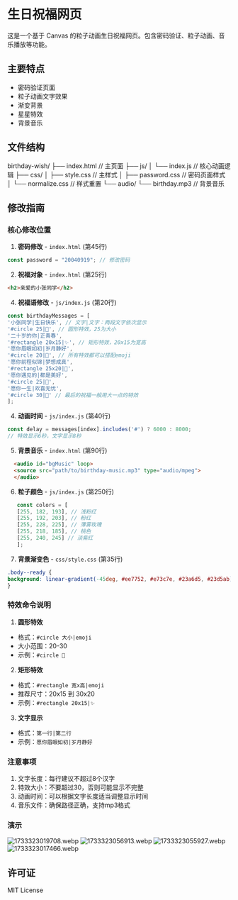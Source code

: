 # 生日祝福网页

这是一个基于 Canvas 的粒子动画生日祝福网页。包含密码验证、粒子动画、音乐播放等功能。

## 主要特点

- 密码验证页面
- 粒子动画文字效果
- 渐变背景
- 星星特效
- 背景音乐

## 文件结构
birthday-wish/
├── index.html // 主页面
├── js/
│ └── index.js // 核心动画逻辑
├── css/
│ ├── style.css // 主样式
│ ├── password.css // 密码页面样式
│ └── normalize.css // 样式重置
└── audio/
└── birthday.mp3 // 背景音乐

## 修改指南

### 核心修改位置

1. **密码修改** - `index.html` (第45行)

  ```javascript
  const password = "20040919"; // 修改密码
  ```

2. **祝福对象** - `index.html` (第25行)

 ```html
 <h2>亲爱的小张同学</h2>
 ```

4. **祝福语修改** - `js/index.js` (第20行)

  ```javascript
  const birthdayMessages = [
  '小张同学|生日快乐', // 文字|文字：两段文字依次显示
  '#circle 25|🌸', // 圆形特效，25为大小
  '二十岁的你|正青春',
  '#rectangle 20x15|✨', // 矩形特效，20x15为宽高
  '愿你眉眼如初|岁月静好',
  '#circle 20|🎂', // 所有特效都可以搭配emoji
  '愿你前程似锦|梦想成真',
  '#rectangle 25x20|🌟',
  '愿你遇见的|都是美好',
  '#circle 25|💫',
  '愿你一生|欢喜无忧',
  '#circle 30|💝' // 最后的祝福一般用大一点的特效
  ];
  ```

4. **动画时间** - `js/index.js` (第40行)

 ```javascript
 const delay = messages[index].includes('#') ? 6000 : 8000;
 // 特效显示6秒，文字显示8秒
 ```

5. **背景音乐** - `index.html` (第90行)		

 ```html
   <audio id="bgMusic" loop>
   <source src="path/to/birthday-music.mp3" type="audio/mpeg">
   </audio>
 ```

6. **粒子颜色** - `js/index.js` (第250行)

```javascript
   const colors = [
   [255, 182, 193], // 浅粉红
   [255, 192, 203], // 粉红
   [255, 228, 225], // 薄雾玫瑰
   [255, 218, 185], // 桃色
   [255, 240, 245] // 淡紫红
   ];
```

   

7. **背景渐变色** - `css/style.css` (第35行)

```css
.body--ready {
background: linear-gradient(-45deg, #ee7752, #e73c7e, #23a6d5, #23d5ab);
}
```

### 特效命令说明

1. **圆形特效**
- 格式：`#circle 大小|emoji`
- 大小范围：20-30
- 示例：`#circle 🌸`

2. **矩形特效**
- 格式：`#rectangle 宽x高|emoji`
- 推荐尺寸：20x15 到 30x20
- 示例：`#rectangle 20x15|✨`

3. **文字显示**
- 格式：`第一行|第二行`
- 示例：`愿你眉眼如初|岁月静好`

### 注意事项

1. 文字长度：每行建议不超过8个汉字
2. 特效大小：不要超过30，否则可能显示不完整
3. 动画时间：可以根据文字长度适当调整显示时间
4. 音乐文件：确保路径正确，支持mp3格式
   
### 演示
![1733323019708.webp](https://www.images.xiaozhangstu.com/i/2024/12/04/6750690437f25.webp)
![1733323056913.webp](https://www.images.xiaozhangstu.com/i/2024/12/04/67506929b8d43.webp)
![1733323055927.webp](https://www.images.xiaozhangstu.com/i/2024/12/04/67506928d5ce5.webp)
![1733323017466.webp](https://www.images.xiaozhangstu.com/i/2024/12/04/67506902944e8.webp)

## 许可证

MIT License
